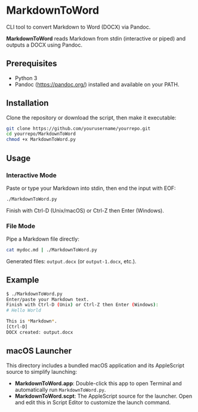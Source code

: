 # MarkdownToWord

CLI tool to convert Markdown to Word (DOCX) via Pandoc.

**MarkdownToWord** reads Markdown from stdin (interactive or piped) and outputs a DOCX using Pandoc.

## Prerequisites

- Python 3
- Pandoc (https://pandoc.org/) installed and available on your PATH.

## Installation

Clone the repository or download the script, then make it executable:

```bash
git clone https://github.com/yourusername/yourrepo.git
cd yourrepo/MarkdownToWord
chmod +x MarkdownToWord.py
```

## Usage

### Interactive Mode

Paste or type your Markdown into stdin, then end the input with EOF:

```bash
./MarkdownToWord.py
```

Finish with Ctrl-D (Unix/macOS) or Ctrl-Z then Enter (Windows).

### File Mode

Pipe a Markdown file directly:

```bash
cat mydoc.md | ./MarkdownToWord.py
```

Generated files: `output.docx` (or `output-1.docx`, etc.).

## Example

```bash
$ ./MarkdownToWord.py
Enter/paste your Markdown text.
Finish with Ctrl-D (Unix) or Ctrl-Z then Enter (Windows):
# Hello World

This is *Markdown*.
[Ctrl-D]
DOCX created: output.docx
```
## macOS Launcher

This directory includes a bundled macOS application and its AppleScript source to simplify launching:

- **MarkdownToWord.app**: Double-click this app to open Terminal and automatically run `MarkdownToWord.py`.
- **MarkdownToWord.scpt**: The AppleScript source for the launcher. Open and edit this in Script Editor to customize the launch command.